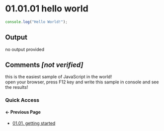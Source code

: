 # 01.01.01 hello world

```js
console.log("Hello World!");

```

## Output

no output provided

## Comments *[not verified]*

this is the easiest sample of JavaScript in the world!  
open your browser, press F12 key and write this sample in console and see the results!

### Quick Access

#### &#8592; Previous Page

* [01.01. getting started](./../../01.the_basics/01.getting_started/00.README.md)
